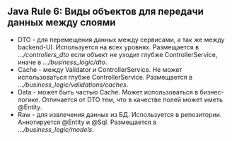 ## Java Rule 6: Виды объектов для передачи данных между слоями

- DTO - для перемещения данных между сервисами, а так же между backend-UI.
Используется на всех уровнях. Размещается в _.../controllers_dto_ если объект не уходит глубже ControllerService, иначе в _.../business_logic/dto_.
- Cache - между Validator и ControllerService. Не может использоваться глубже ControllerService. Размещается в _.../business_logic/validations/caches_.
- Data - может быть частью Cache. Может использоваться в бизнес-логике. Отличается от DTO тем, что в качестве полей может иметь @Entity.
- Raw - для извлечения данных из БД. Используется в репозитории. Аннотируется @Entity и @Sql. Размещается в _.../business_logic/models_.
